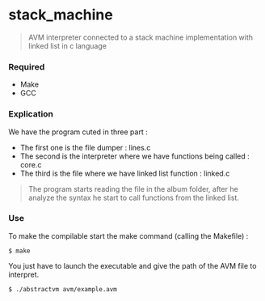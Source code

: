 # stack_machine

> AVM interpreter connected to a stack machine implementation with linked list in c language

### Required

* Make
* GCC

### Explication

We have the program cuted in three part : 

* The first one is the file dumper : lines.c
* The second is the interpreter where we have functions being called : core.c
* The third is the file where we have linked list function : linked.c

> The program starts reading the file in the album folder, after he analyze the syntax he start to call functions from the linked list.

### Use

To make the compilable start the make command (calling the Makefile) :

```
$ make
```

You just have to launch the executable and give the path of the AVM file to interpret.

```
$ ./abstractvm avm/example.avm
```
